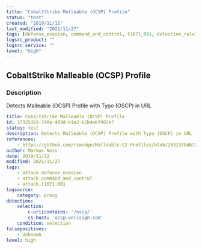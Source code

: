 ```yaml
---
title: "CobaltStrike Malleable (OCSP) Profile"
status: "test"
created: "2019/11/12"
last_modified: "2021/11/27"
tags: [defense_evasion, command_and_control, t1071_001, detection_rule]
logsrc_product: ""
logsrc_service: ""
level: "high"
---
```


## CobaltStrike Malleable (OCSP) Profile

### Description

Detects Malleable (OCSP) Profile with Typo (OSCP) in URL

```yml
title: CobaltStrike Malleable (OCSP) Profile
id: 37325383-740a-403d-b1a2-b2b4ab7992e7
status: test
description: Detects Malleable (OCSP) Profile with Typo (OSCP) in URL
references:
    - https://github.com/rsmudge/Malleable-C2-Profiles/blob/26323784672913923d20c5a638c6ca79459e8529/normal/ocsp.profile
author: Markus Neis
date: 2019/11/12
modified: 2021/11/27
tags:
    - attack.defense_evasion
    - attack.command_and_control
    - attack.t1071.001
logsource:
    category: proxy
detection:
    selection:
        c-uri|contains: '/oscp/'
        cs-host: 'ocsp.verisign.com'
    condition: selection
falsepositives:
    - Unknown
level: high

```
